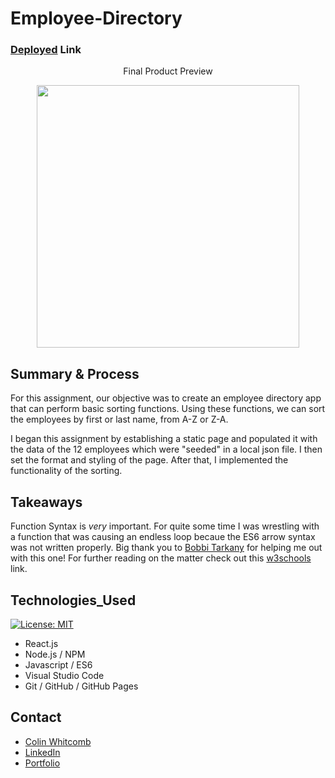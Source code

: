 # Employee-Directory

### [Deployed](https://colin-whitcomb.github.io/Employee-Directory/) Link

<p align="center">
 Final Product Preview
 </p>
<p align="center">
    <img src="https://media.giphy.com/media/gLVvAPKUtDKMhgIvL0/giphy.gif" width="420" />
</p>
  
## Summary & Process
For this assignment, our objective was to create an employee directory app that can perform basic sorting functions. Using these functions, we can sort the employees by first or last name, from A-Z or Z-A.

I began this assignment by establishing a static page and populated it with the data of the 12 employees which were "seeded" in a local json file. I then set the format and styling of the page. After that, I implemented the functionality of the sorting.

## Takeaways

Function Syntax is <i>very</i> important. For quite some time I was wrestling with a function that was causing an endless loop becaue the ES6 arrow syntax was not written properly. Big thank you to [Bobbi Tarkany](https://www.linkedin.com/in/bobbi-tarkany/) for helping me out with this one! For further reading on the matter check out this [w3schools](https://www.w3schools.com/react/react_es6.asp) link.

## Technologies_Used
[![License: MIT](https://img.shields.io/badge/License-MIT-yellow.svg)](https://opensource.org/licenses/MIT)

- React.js
- Node.js / NPM
- Javascript / ES6 
- Visual Studio Code
- Git / GitHub / GitHub Pages

## Contact

* [Colin Whitcomb](https://github.com/Colin-Whitcomb)
* [LinkedIn](https://www.linkedin.com/in/colin-whitcomb-b808301a6/)
* [Portfolio](https://pacific-sea-84511.herokuapp.com//)